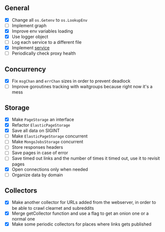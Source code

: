 ## General
- [x] Change all `os.Getenv` to `os.LookupEnv`
- [ ] Implement graph
- [x] Improve env variables loading
- [X] Use logger object
- [ ] Log each service to a different file
- [x] Implement [service](https://rauljordan.com/2020/03/10/building-a-service-registry-in-go.html)
- [ ] Periodically check proxy health

## Concurrency
- [X] Fix `msgChan` and `errChan` sizes in order to prevent deadlock
- [ ] Improve goroutines tracking with waitgroups because right now it's a mess

## Storage
- [x] Make `PageStorage` an interface
- [x] Refactor `ElasticPageStorage`
- [x] Save all data on SIGINT
- [ ] Make `ElasticPageStorage` concurrent
- [ ] Make `MongoJobsStorage` concurrent
- [ ] Store responses headers
- [ ] Save pages in case of error
- [ ] Save timed out links and the number of times it timed out, use it to
    revisit pages
- [x] Open connections only when needed
- [ ] Organize data by domain

## Collectors
- [x] Make another collector for URLs added from the webserver, in order to be
    able to crawl clearnet and subreddits
- [x] Merge getCollector function and use a flag to get an onion one or a normal
    one
- [x] Make some periodic collectors for places where links gets published
